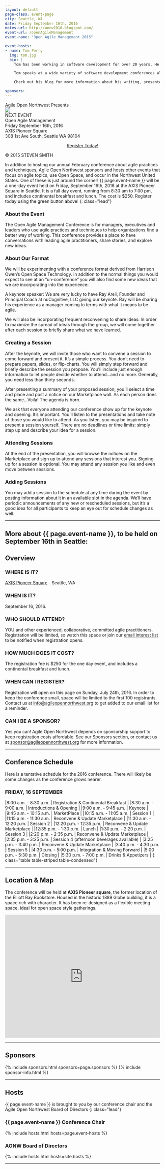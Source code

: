 ```yaml
---
layout: default
page-class: event-page
city: Seattle, WA
date: Friday September 16th, 2016
notes-url: http://aonw2016.blogspot.com/
event-url: /openAgileManagement
event-name: "Open Agile Management 2016"

event-hosts:
- name: Tom Perry
  img: tom.jpg
  bio: |
    Tom has been working in software development for over 20 years. He has worked on teams at startup companies, large corporations in the Fortune 100 and the State and Federal Government. His background includes testing, development, project/program management, agile coaching/mentoring and training. As part of his involvement in the greater agile community, he led the Seattle eastside chapter of the APLN.

    Tom speaks at a wide variety of software development conferences all over the world on a wide variety of Agile and Lean topics. He is also the author of the recently published "Little Book of Impediments."

    Check out his blog for more information about his writing, presentations and current projects http://agiletools.wordpress.com or follow him on twitter [@tlperry](http://twitter.com/tlperry).

sponsors:
---
```


<div class="attention">Agile Open Northwest Presents</div>

<div class="banner homepage-banner">
  <img src="/img/circle.jpg" class="background"/>
  <div class="darken"></div>
  <div class="words">
    <div class="attention big-message">NEXT EVENT</div>
    <div class="event-title">Open Agile Management</div>
    <div class="spacer"> </div>
    <div class="date">Friday September 16th, 2016</div>
    <div>AXIS Pioneer Square</div>
    <div>308 1st Ave South, Seattle WA 98104</div>
    <div class="spacer"> </div>
    <p align="center"><a href="https://www.eventbrite.com/e/open-agile-management-conference-2016-registration-26674081897" class="btn btn-primary">Register Today!</a></p>
  </div>
  <div class="attribution">&copy; 2015 STEVEN SMITH</div>
</div>

In addition to hosting our annual February conference about agile practices and techniques, Agile Open Northwest sponsors and hosts other events that
focus on agile topics, use Open Space, and occur in the Northwest United States. One of these is just around the corner! {{ page.event-name }} will
be a one-day event held on Friday, September 16th, 2016 at the AXIS Pioneer Square in Seattle. It is a full day event, running from 8:30 am to 7:00 pm, and includes
continental breakfast and lunch. The cost is $250. Register today using the green button above!
{: class="lead"}

### About the Event
The Open Agile Management Conference is for managers, executives and leaders who use agile practices and techniques to help organizations find a better way of working. This conference provides a place to have conversations with leading agile practitioners, share stories, and explore new ideas.

### About Our Format
We will be experimenting with a conference format derived from Harrison Owen’s Open Space Technology. In addition to the normal things you would expect to see at an “un-conference” you will also find some new ideas that we are incorporating into the experience:

A keynote speaker: We are very lucky to have Ray Arell, Founder and Principal Coach at nuCognitive, LLC giving our keynote. Ray will be sharing his experience as a manager coming to terms with what it means to be agile.

We will also be incorporating frequent reconvening to share ideas: In order to maximize the spread of ideas through the group, we will come together after each session to briefly share what we have learned.

### Creating a Session
After the keynote, we will invite those who want to convene a session to come forward and present it. It’s a simple process. You don’t need to prepare papers, slides, or flip-charts. You will simply step forward and briefly describe the session you propose. You’ll include just enough information to let people decide whether to attend…and no more. Generally, you need less than thirty seconds.

After presenting a summary of your proposed session, you’ll select a time and place and post a notice on our Marketplace wall. As each person does the same…Voila! The agenda is born.

We ask that everyone attending our conference show up for the keynote and opening. It’s important. You’ll listen to the presentations and take note of those you would like to attend. As you listen, you may be inspired to present a session yourself. There are no deadlines or time limits: simply step up and describe your idea for a session.

### Attending Sessions
At the end of the presentation, you will browse the notices on the Marketplace and sign up to attend any sessions that interest you. Signing up for a session is optional. You may attend any session you like and even move between sessions.

### Adding Sessions
You may add a session to the schedule at any time during the event by posting information about it in an available slot in the agenda. We’ll have periodic announcements of any new or rescheduled sessions, but it’s a good idea for all participants to keep an eye out for schedule changes as well.

<hr class="section"/>

More about {{ page.event-name }}, to be held on September 16th in Seattle:
--------------------------------------------------------------------------

Overview
--------

### WHERE IS IT?

[AXIS Pioneer Square](http://axispioneersquare.com) - Seattle, WA

### WHEN IS IT?

September 16, 2016.

### WHO SHOULD ATTEND?

YOU and other experienced, collaborative, committed agile practitioners. Registration will be limited, so watch this space or join our <a href="mailto:info@AgileOpenNorthwest.org?subject=Please%20add%20me%20to%20the%20AONW%20interest%20list&amp;body=Please%20add%20my%20email%20address%20to%20the%20AONW%20interest%20list%20so%20I%20can%20be%20notified%20when%20when%20registration%20opens!">email interest list</a>
 to be notified when registration opens.

### HOW MUCH DOES IT COST?

The registration fee is $250 for the one day event, and includes a continental breakfast and lunch.

### WHEN CAN I REGISTER?

Registration will open on this page on Sunday, July 24th, 2016. In order to keep the conference small, space will be limited
to the first 100 registrants.
Contact us at [info@agileopennorthwest.org](mailto:info@agileopennorthwest.org) to get added to our email list for a reminder.

### CAN I BE A SPONSOR?

Yes you can! Agile Open Northwest depends on sponsorship support to keep registration costs affordable. See our Sponsors section, or contact us at
[sponsor@agileopennorthwest.org](mailto:sponsor@agileopennorthwest.org) for more information.


<hr class="section"/>
<h2 id="schedule">Conference Schedule</h2>
Here is a tentative schedule for the 2016 conference. There will likely be some changes as the conference grows nearer.

### FRIDAY,  16 SEPTEMBER

|8:00 a.m. - 8:30 a.m.   | Registration & Continental Breakfast |
|8:30 a.m. - 9:00 a.m.   | Introductions & Opening |
|9:00 a.m. - 9:45 a.m.   | Keynote |
|9:45 a.m. - 10:15 a.m.  | MarketPlace |
|10:15 a.m. - 11:05 a.m. | Session 1 |
|11:15 a.m. - 11:30 a.m. | Reconvene & Update Marketplace |
|11:30 a.m. - 12:20 p.m. | Session 2 |
|12:20 p.m. - 12:35 p.m. | Reconvene & Update Marketplace |
|12:35 p.m. - 1:30 p.m.  | Lunch  |
|1:30 p.m. - 2:20 p.m.   | Session 3 |
|2:20 p.m. - 2:35 p.m. | Reconvene & Update Marketplace |
|2:35 p.m. - 3:25 p.m.   |  Session 4 (afternoon beverages available) |
|3:25 p.m. - 3:40 p.m. | Reconvene & Update Marketplace |
|3:40 p.m. - 4:30 p.m.   | Session 5 |
|4:30 p.m. - 5:00 p.m.   | Integration & Moving Forward |
|5:00 p.m. - 5:30 p.m.   | Closing |
|5:30 p.m. - 7:00 p.m.   | Drinks & Appetizers |
{: class="table table-striped table-condensed"}

<hr class="section"/>
<h2 id="location">Location &amp; Map</h2>

The conference will be held at **AXIS Pioneer square**, the former location of the Elliott Bay Bookstore. Housed in the historic 1889 Globe building, it is a space rich with character. It has been re-designed as a flexible meeting space, ideal for open space style gatherings.

<!-- ### Maps -->
<!-- **AXIS Pioneer Square** is in the heart of the Pioneer Square district in downtown Seattle: -->
<iframe src="https://www.google.com/maps/embed?pb=!1m18!1m12!1m3!1d2690.3496872776404!2d-122.33623178434502!3d47.59988977918425!2m3!1f0!2f0!3f0!3m2!1i1024!2i768!4f13.1!3m3!1m2!1s0x54906aa526e40e67%3A0x10f2bc2e24aa936!2sAXIS+Pioneer+Square!5e0!3m2!1sen!2sus!4v1469461859199" width="100%" height="400" frameborder="0" style="border:0" allowfullscreen></iframe>

<hr class="section"/>
<h2 id="sponsors">Sponsors</h2>

{% include sponsors.html sponsors=page.sponsors %}
{% include sponsor-info.html %}

<hr class="section"/>
<h2 id="hosts">Hosts</h2>

{{ page.event-name }} is brought to you by our conference chair and the Agile Open Northwest Board of Directors
{: class="lead"}

### {{ page.event-name }} Conference Chair
{% include hosts.html hosts=page.event-hosts %}

### AONW Board of Directors
{% include hosts.html hosts=site.hosts %}

<hr class="section"/>
<h2 id="attendees">
<!--Attendees-->
</h2>
<!-- After we open registration for the conference later this fall, watch this space to see who has signed up! -->
<!--{% include attendees/2016.html %}-->
